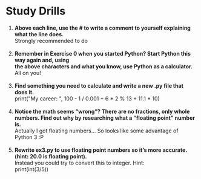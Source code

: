 <h1> Study Drills</h1>
<ol>
<li><b> Above each line, use the # to write a comment to yourself explaining what the line does. </b><br>
 Strongly recommended to do<br>
<br>
<li><b> Remember in Exercise 0 when you started Python? Start Python this way again and, using<br>
 the above characters and what you know, use Python as a calculator.</b><br>
 All on you!<br>
<br>
<li><b> Find something you need to calculate and write a new .py file that does it.</b><br>
 print("My career: ", 100 - 1 / 0.001 + 6 * 2 % 13 + 11.1 * 10)<br>
<br>
<li><b> Notice the math seems “wrong”? There are no fractions, only whole numbers.
 Find out why by researching what a “floating point” number is.</b><br>
 Actually I got floating numbers... So looks like some advantage of Python 3 :P<br>
<br>
<li><b> Rewrite ex3.py to use floating point numbers so it’s more accurate.
 (hint: 20.0 is floating point).</b><br>
 Instead you could try to convert this to integer. Hint:<br>
 print(int(3/5))
</ol>
